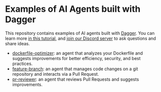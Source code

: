 # Examples of AI Agents built with Dagger

This repository contains examples of AI agents built with [Dagger](https://github.com/dagger/dagger). You can learn more [in this tutorial](https://docs.dagger.io/ai-agents), and [join our Discord server](https://discord.gg/KK3AfBP8Gw) to ask questions and share ideas.

- [dockerfile-optimizer](./dockerfile-optimizer): an agent that analyzes your Dockerfile and suggests improvements for better efficiency, security, and best practices.
- [feature-branch](./feature-branch): an agent that manages code changes on a git repository and interacts via a Pull Request.
- [pr-reviewer](./pr-reviewer): an agent that reviews Pull Requests and suggests improvements.
